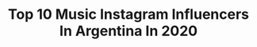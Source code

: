 ---
title: Top 10 Music Instagram Influencers In Argentina In 2020
description: >-
  Find top music Instagram influencers in Argentina in 2020. Most popular hashtags: #encasa #music #pandemia #retro.
platform: Instagram
profiles:
  - username: "pau.armstrong"
    fullname: >-
      Pau Armstrong - Calalini
    location: "Argentina"
    followers: 36747
    engagement: 844
    commentsToLikes: 0.049312
    id: ck5qbqxydmz000i11fl1khwv5
    verified: false
    hashtags: "#pinktattoo, #croptop, #deathnote, #flowers"
  - username: "santimundo"
    fullname: >-
      Santiago Ezequiel Mundo
    location: "Argentina"
    followers: 5581
    engagement: 1963
    commentsToLikes: 0.081514
    id: ck5heo77etxzq0i11f9xxdh4k
    verified: false
    hashtags: ""
  - username: "cococianciarulo"
    fullname: >-
      Coco Cianciarulo
    location: "Argentina"
    followers: 28034
    engagement: 771
    commentsToLikes: 0.040068
    id: ck5hi4i4nbm1m0i11b75zndvf
    verified: false
    hashtags: "#quikroxyyg20, #gromsearch2020, #sweeetsixteen, #sublime"
  - username: "sebastianguija"
    fullname: >-
      Sebastian “⚡️FUNKY⚡️” Guija
    location: "Argentina"
    followers: 16355
    engagement: 1120
    commentsToLikes: 0.037395
    id: ck6u7f7x0l5se0j71bwfqk81h
    verified: false
    hashtags: "#southoftheriver, #beatles, #pianocover, #anomalie"
  - username: "danacabreraa"
    fullname: >-
      Dana Cabrera
    location: "Argentina"
    followers: 25219
    engagement: 827
    commentsToLikes: 0.035068
    id: ck138mlr5gyt40i193iusl672
    verified: false
    hashtags: "#pa, #niolvidoniperdon, #covertattoo, #guitar"
  - username: "sheissoheavy"
    fullname: >-
      мєℓιѕѕα exx 🖤🔪
    location: "Argentina"
    followers: 20286
    engagement: 531
    commentsToLikes: 0.140759
    id: ck5q7qxm72q4n0i110ij541gr
    verified: false
    hashtags: "#selfie, #enjoy, #acousticcover, #hole"
  - username: "micakuudere"
    fullname: >-
      Mica Kuudere
    location: "Argentina"
    followers: 15985
    engagement: 1040
    commentsToLikes: 0.033311
    id: ck5hlm6n0kgmm0i119jhefbr9
    verified: false
    hashtags: "#porunainfanciasindolor, #yotecreohermana, #yositecreo"
  - username: "marianogabrielmartinezok"
    fullname: >-
      Mariano Martinez
    location: "Argentina"
    followers: 24625
    engagement: 827
    commentsToLikes: 0.055210
    id: ck15psxy7zhtb0i195hipl26w
    verified: false
    hashtags: "#rompecabezas, #losverdaderos, #fmrockandpop, #animal"
  - username: "gastonsardelli"
    fullname: >-
      Gaston Sardelli
    location: "Argentina"
    followers: 76822
    engagement: 588
    commentsToLikes: 0.036235
    id: ck1392eq3j6f90i190ww6jigh
    verified: true
    hashtags: "#airbagliveshow"
  - username: "francopirrook"
    fullname: >-
      FRANCO PIRRO
    location: "Argentina"
    followers: 6307
    engagement: 736
    commentsToLikes: 0.234363
    id: ck139eozmky600i19i6lusm23
    verified: false
    hashtags: "#cumbia, #deditos, #maldia, #inriville"
---